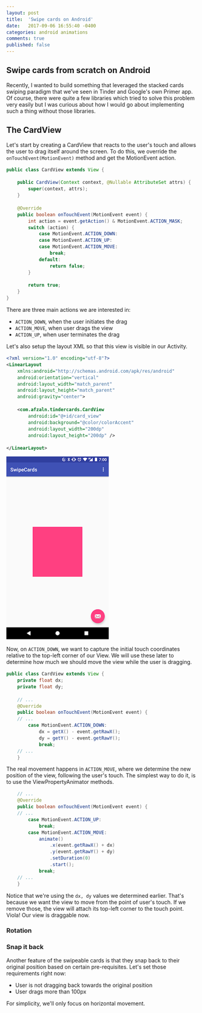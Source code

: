 ```yaml
---
layout: post
title:  'Swipe cards on Android'
date:   2017-09-06 16:55:40 -0400
categories: android animations
comments: true
published: false
---
```


## Swipe cards from scratch on Android

Recently, I wanted to build something that leveraged the stacked cards swiping paradigm that we've seen in Tinder and Google's own Primer app. Of course, there were quite a few libraries which tried to solve this problem very easily but I was curious about how I would go about implementing such a thing without those libraries.

## The CardView

Let's start by creating a CardView that reacts to the user's touch and allows the user to drag itself around the screen. To do this, we override the ```onTouchEvent(MotionEvent)``` method and get the MotionEvent action.

```java
public class CardView extends View {

    public CardView(Context context, @Nullable AttributeSet attrs) {
        super(context, attrs);
    }

    @Override
    public boolean onTouchEvent(MotionEvent event) {
        int action = event.getAction() & MotionEvent.ACTION_MASK;
        switch (action) {
            case MotionEvent.ACTION_DOWN:
            case MotionEvent.ACTION_UP:
            case MotionEvent.ACTION_MOVE:
                break;
            default:
                return false;
        }

        return true;
    }
}
```

There are three main actions we are interested in: 

- ```ACTION_DOWN```, when the user initiates the drag
- ```ACTION_MOVE```, when user drags the view
- ```ACTION_UP```, when user terminates the drag


Let's also setup the layout XML so that this view is visible in our Activity.

```xml
<?xml version="1.0" encoding="utf-8"?>
<LinearLayout 
    xmlns:android="http://schemas.android.com/apk/res/android"
    android:orientation="vertical" 
    android:layout_width="match_parent"
    android:layout_height="match_parent"
    android:gravity="center">

    <com.afzaln.tindercards.CardView
        android:id="@+id/card_view"
        android:background="@color/colorAccent"
        android:layout_width="200dp"
        android:layout_height="200dp" />

</LinearLayout>
```

![swipecards-MainActivity-09062017160017.png](/assets/img/posts/2017-09-06/swipecards-MainActivity-09062017160017.png)

Now, on ```ACTION_DOWN```, we want to capture the initial touch coordinates relative to the top-left corner of our View. We will use these later to determine how much we should move the view while the user is dragging.

```java
public class CardView extends View {
    private float dx;
    private float dy;

    // ...
    @Override
    public boolean onTouchEvent(MotionEvent event) {
    // ...
        case MotionEvent.ACTION_DOWN:
            dx = getX() - event.getRawX();
            dy = getY() - event.getRawY();
            break;
    // ...
    }
```

The real movement happens in ```ACTION_MOVE```, where we determine the new position of the view, following the user's touch. The simplest way to do it, is to use the ViewPropertyAnimator methods.

```java
    // ...
    @Override
    public boolean onTouchEvent(MotionEvent event) {
    // ...
        case MotionEvent.ACTION_UP:
            break;
        case MotionEvent.ACTION_MOVE:
            animate()
                .x(event.getRawX() + dx)
                .y(event.getRawY() + dy)
                .setDuration(0)
                .start();
            break;
    // ...
    }
```

Notice that we're using the ```dx, dy``` values we determined earlier. That's because we want the view to move from the point of user's touch. If we remove those, the view will attach its top-left corner to the touch point. Viola! Our view is draggable now.


### Rotation


### Snap it back

Another feature of the swipeable cards is that they snap back to their original position based on certain pre-requisites. Let's set those requirements right now:

- User is not dragging back towards the original position
- User drags more than 100px

For simplicity, we'll only focus on horizontal movement.

